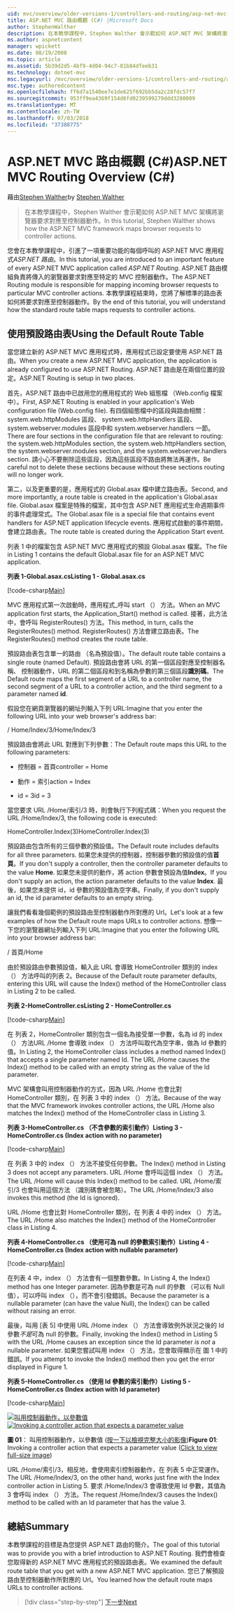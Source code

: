 ```yaml
---
uid: mvc/overview/older-versions-1/controllers-and-routing/asp-net-mvc-routing-overview-cs
title: ASP.NET MVC 路由概觀 (C#) |Microsoft Docs
author: StephenWalther
description: 在本教學課程中，Stephen Walther 會示範如何 ASP.NET MVC 架構將瀏覽器要求對應至控制器動作。
ms.author: aspnetcontent
manager: wpickett
ms.date: 08/19/2008
ms.topic: article
ms.assetid: 5b39d2d5-4bf9-4d04-94c7-81b84dfeeb31
ms.technology: dotnet-mvc
msc.legacyurl: /mvc/overview/older-versions-1/controllers-and-routing/asp-net-mvc-routing-overview-cs
msc.type: authoredcontent
ms.openlocfilehash: ff6d7a1540ee7e1de625f692bb5da2c28fdc57f7
ms.sourcegitcommit: 953ff9ea4369f154d6fd0239599279ddd3280009
ms.translationtype: MT
ms.contentlocale: zh-TW
ms.lasthandoff: 07/03/2018
ms.locfileid: "37388775"
---
```

<a name="aspnet-mvc-routing-overview-c"></a><span data-ttu-id="b9846-103">ASP.NET MVC 路由概觀 (C#)</span><span class="sxs-lookup"><span data-stu-id="b9846-103">ASP.NET MVC Routing Overview (C#)</span></span>
====================
<span data-ttu-id="b9846-104">藉由[Stephen Walther](https://github.com/StephenWalther)</span><span class="sxs-lookup"><span data-stu-id="b9846-104">by [Stephen Walther](https://github.com/StephenWalther)</span></span>

> <span data-ttu-id="b9846-105">在本教學課程中，Stephen Walther 會示範如何 ASP.NET MVC 架構將瀏覽器要求對應至控制器動作。</span><span class="sxs-lookup"><span data-stu-id="b9846-105">In this tutorial, Stephen Walther shows how the ASP.NET MVC framework maps browser requests to controller actions.</span></span>


<span data-ttu-id="b9846-106">您會在本教學課程中，引進了一項重要功能的每個呼叫的 ASP.NET MVC 應用程式*ASP.NET 路由*。</span><span class="sxs-lookup"><span data-stu-id="b9846-106">In this tutorial, you are introduced to an important feature of every ASP.NET MVC application called *ASP.NET Routing*.</span></span> <span data-ttu-id="b9846-107">ASP.NET 路由模組負責將傳入的瀏覽器要求對應至特定的 MVC 控制器動作。</span><span class="sxs-lookup"><span data-stu-id="b9846-107">The ASP.NET Routing module is responsible for mapping incoming browser requests to particular MVC controller actions.</span></span> <span data-ttu-id="b9846-108">本教學課程結束時，您將了解標準的路由表如何將要求對應至控制器動作。</span><span class="sxs-lookup"><span data-stu-id="b9846-108">By the end of this tutorial, you will understand how the standard route table maps requests to controller actions.</span></span>

## <a name="using-the-default-route-table"></a><span data-ttu-id="b9846-109">使用預設路由表</span><span class="sxs-lookup"><span data-stu-id="b9846-109">Using the Default Route Table</span></span>

<span data-ttu-id="b9846-110">當您建立新的 ASP.NET MVC 應用程式時，應用程式已設定要使用 ASP.NET 路由。</span><span class="sxs-lookup"><span data-stu-id="b9846-110">When you create a new ASP.NET MVC application, the application is already configured to use ASP.NET Routing.</span></span> <span data-ttu-id="b9846-111">ASP.NET 路由是在兩個位置的設定。</span><span class="sxs-lookup"><span data-stu-id="b9846-111">ASP.NET Routing is setup in two places.</span></span>

<span data-ttu-id="b9846-112">首先，ASP.NET 路由中已啟用您的應用程式的 Web 組態檔 （Web.config 檔案中）。</span><span class="sxs-lookup"><span data-stu-id="b9846-112">First, ASP.NET Routing is enabled in your application's Web configuration file (Web.config file).</span></span> <span data-ttu-id="b9846-113">有四個組態檔中的區段與路由相關： system.web.httpModules 區段、 system.web.httpHandlers 區段、 system.webserver.modules 區段中和 system.webserver.handlers 一節。</span><span class="sxs-lookup"><span data-stu-id="b9846-113">There are four sections in the configuration file that are relevant to routing: the system.web.httpModules section, the system.web.httpHandlers section, the system.webserver.modules section, and the system.webserver.handlers section.</span></span> <span data-ttu-id="b9846-114">請小心不要刪除這些區段，因為這些區段不路由將無法再運作。</span><span class="sxs-lookup"><span data-stu-id="b9846-114">Be careful not to delete these sections because without these sections routing will no longer work.</span></span>

<span data-ttu-id="b9846-115">第二，以及更重要的是，應用程式的 Global.asax 檔中建立路由表。</span><span class="sxs-lookup"><span data-stu-id="b9846-115">Second, and more importantly, a route table is created in the application's Global.asax file.</span></span> <span data-ttu-id="b9846-116">Global.asax 檔案是特殊的檔案，其中包含 ASP.NET 應用程式生命週期事件的事件處理常式。</span><span class="sxs-lookup"><span data-stu-id="b9846-116">The Global.asax file is a special file that contains event handlers for ASP.NET application lifecycle events.</span></span> <span data-ttu-id="b9846-117">應用程式啟動的事件期間，會建立路由表。</span><span class="sxs-lookup"><span data-stu-id="b9846-117">The route table is created during the Application Start event.</span></span>

<span data-ttu-id="b9846-118">列表 1 中的檔案包含 ASP.NET MVC 應用程式的預設 Global.asax 檔案。</span><span class="sxs-lookup"><span data-stu-id="b9846-118">The file in Listing 1 contains the default Global.asax file for an ASP.NET MVC application.</span></span>

<span data-ttu-id="b9846-119">**列表 1-Global.asax.cs**</span><span class="sxs-lookup"><span data-stu-id="b9846-119">**Listing 1 - Global.asax.cs**</span></span>

[!code-csharp[Main](asp-net-mvc-routing-overview-cs/samples/sample1.cs)]

<span data-ttu-id="b9846-120">MVC 應用程式第一次啟動時，應用程式\_呼叫 start （） 方法。</span><span class="sxs-lookup"><span data-stu-id="b9846-120">When an MVC application first starts, the Application\_Start() method is called.</span></span> <span data-ttu-id="b9846-121">接著，此方法中，會呼叫 RegisterRoutes() 方法。</span><span class="sxs-lookup"><span data-stu-id="b9846-121">This method, in turn, calls the RegisterRoutes() method.</span></span> <span data-ttu-id="b9846-122">RegisterRoutes() 方法會建立路由表。</span><span class="sxs-lookup"><span data-stu-id="b9846-122">The RegisterRoutes() method creates the route table.</span></span>

<span data-ttu-id="b9846-123">預設路由表包含單一的路由 （名為預設值）。</span><span class="sxs-lookup"><span data-stu-id="b9846-123">The default route table contains a single route (named Default).</span></span> <span data-ttu-id="b9846-124">預設路由會將 URL 的第一個區段對應至控制器名稱、 控制器動作，URL 的第二個區段和到名稱為參數的第三個區段**識別碼**。</span><span class="sxs-lookup"><span data-stu-id="b9846-124">The Default route maps the first segment of a URL to a controller name, the second segment of a URL to a controller action, and the third segment to a parameter named **id**.</span></span>

<span data-ttu-id="b9846-125">假設您在網頁瀏覽器的網址列輸入下列 URL:</span><span class="sxs-lookup"><span data-stu-id="b9846-125">Imagine that you enter the following URL into your web browser's address bar:</span></span>

<span data-ttu-id="b9846-126">/ Home/Index/3</span><span class="sxs-lookup"><span data-stu-id="b9846-126">/Home/Index/3</span></span>

<span data-ttu-id="b9846-127">預設路由會將此 URL 對應到下列參數：</span><span class="sxs-lookup"><span data-stu-id="b9846-127">The Default route maps this URL to the following parameters:</span></span>

- <span data-ttu-id="b9846-128">控制器 = 首頁</span><span class="sxs-lookup"><span data-stu-id="b9846-128">controller = Home</span></span>

- <span data-ttu-id="b9846-129">動作 = 索引</span><span class="sxs-lookup"><span data-stu-id="b9846-129">action = Index</span></span>

- <span data-ttu-id="b9846-130">id = 3</span><span class="sxs-lookup"><span data-stu-id="b9846-130">id = 3</span></span>

<span data-ttu-id="b9846-131">當您要求 URL /Home/索引/3 時，則會執行下列程式碼：</span><span class="sxs-lookup"><span data-stu-id="b9846-131">When you request the URL /Home/Index/3, the following code is executed:</span></span>

<span data-ttu-id="b9846-132">HomeController.Index(3)</span><span class="sxs-lookup"><span data-stu-id="b9846-132">HomeController.Index(3)</span></span>

<span data-ttu-id="b9846-133">預設路由包含所有的三個參數的預設值。</span><span class="sxs-lookup"><span data-stu-id="b9846-133">The Default route includes defaults for all three parameters.</span></span> <span data-ttu-id="b9846-134">如果您未提供的控制器，控制器參數的預設值的值**首頁**。</span><span class="sxs-lookup"><span data-stu-id="b9846-134">If you don't supply a controller, then the controller parameter defaults to the value **Home**.</span></span> <span data-ttu-id="b9846-135">如果您未提供的動作，將 action 參數會預設為值**Index**。</span><span class="sxs-lookup"><span data-stu-id="b9846-135">If you don't supply an action, the action parameter defaults to the value **Index**.</span></span> <span data-ttu-id="b9846-136">最後，如果您未提供 id，id 參數的預設值為空字串。</span><span class="sxs-lookup"><span data-stu-id="b9846-136">Finally, if you don't supply an id, the id parameter defaults to an empty string.</span></span>

<span data-ttu-id="b9846-137">讓我們看看幾個範例的預設路由至控制器動作所對應的 Url。</span><span class="sxs-lookup"><span data-stu-id="b9846-137">Let's look at a few examples of how the Default route maps URLs to controller actions.</span></span> <span data-ttu-id="b9846-138">想像一下您的瀏覽器網址列輸入下列 URL:</span><span class="sxs-lookup"><span data-stu-id="b9846-138">Imagine that you enter the following URL into your browser address bar:</span></span>

<span data-ttu-id="b9846-139">/ 首頁</span><span class="sxs-lookup"><span data-stu-id="b9846-139">/Home</span></span>

<span data-ttu-id="b9846-140">由於預設路由參數預設值，輸入此 URL 會導致 HomeController 類別的 index （） 方法呼叫的列表 2。</span><span class="sxs-lookup"><span data-stu-id="b9846-140">Because of the Default route parameter defaults, entering this URL will cause the Index() method of the HomeController class in Listing 2 to be called.</span></span>

<span data-ttu-id="b9846-141">**列表 2-HomeController.cs**</span><span class="sxs-lookup"><span data-stu-id="b9846-141">**Listing 2 - HomeController.cs**</span></span>

[!code-csharp[Main](asp-net-mvc-routing-overview-cs/samples/sample2.cs)]

<span data-ttu-id="b9846-142">在 列表 2，HomeController 類別包含一個名為接受單一參數，名為 id 的 index （） 方法URL /Home 會導致 index （） 方法呼叫取代為空字串，做為 Id 參數的值。</span><span class="sxs-lookup"><span data-stu-id="b9846-142">In Listing 2, the HomeController class includes a method named Index() that accepts a single parameter named Id. The URL /Home causes the Index() method to be called with an empty string as the value of the Id parameter.</span></span>

<span data-ttu-id="b9846-143">MVC 架構會叫用控制器動作的方式，因為 URL /Home 也會比對 HomeController 類別，在 列表 3 中的 index （） 方法。</span><span class="sxs-lookup"><span data-stu-id="b9846-143">Because of the way that the MVC framework invokes controller actions, the URL /Home also matches the Index() method of the HomeController class in Listing 3.</span></span>

<span data-ttu-id="b9846-144">**列表 3-HomeController.cs （不含參數的索引動作）**</span><span class="sxs-lookup"><span data-stu-id="b9846-144">**Listing 3 - HomeController.cs (Index action with no parameter)**</span></span>

[!code-csharp[Main](asp-net-mvc-routing-overview-cs/samples/sample3.cs)]

<span data-ttu-id="b9846-145">在 列表 3 中的 index （） 方法不接受任何參數。</span><span class="sxs-lookup"><span data-stu-id="b9846-145">The Index() method in Listing 3 does not accept any parameters.</span></span> <span data-ttu-id="b9846-146">URL /Home 會呼叫這個 index （） 方法。</span><span class="sxs-lookup"><span data-stu-id="b9846-146">The URL /Home will cause this Index() method to be called.</span></span> <span data-ttu-id="b9846-147">URL /Home/索引/3 也會叫用這個方法 （識別碼會被忽略）。</span><span class="sxs-lookup"><span data-stu-id="b9846-147">The URL /Home/Index/3 also invokes this method (the Id is ignored).</span></span>

<span data-ttu-id="b9846-148">URL /Home 也會比對 HomeController 類別，在 列表 4 中的 index （） 方法。</span><span class="sxs-lookup"><span data-stu-id="b9846-148">The URL /Home also matches the Index() method of the HomeController class in Listing 4.</span></span>

<span data-ttu-id="b9846-149">**列表 4-HomeController.cs （使用可為 null 的參數索引動作）**</span><span class="sxs-lookup"><span data-stu-id="b9846-149">**Listing 4 - HomeController.cs (Index action with nullable parameter)**</span></span>

[!code-csharp[Main](asp-net-mvc-routing-overview-cs/samples/sample4.cs)]

<span data-ttu-id="b9846-150">在列表 4 中，index （） 方法會有一個整數參數。</span><span class="sxs-lookup"><span data-stu-id="b9846-150">In Listing 4, the Index() method has one Integer parameter.</span></span> <span data-ttu-id="b9846-151">因為參數是可為 null 的參數 （可以有 Null 值），可以呼叫 index （），而不會引發錯誤。</span><span class="sxs-lookup"><span data-stu-id="b9846-151">Because the parameter is a nullable parameter (can have the value Null), the Index() can be called without raising an error.</span></span>

<span data-ttu-id="b9846-152">最後，叫用 [表 5] 中使用 URL /Home index （） 方法會導致例外狀況之後的 Id 參數*不是*可為 null 的參數。</span><span class="sxs-lookup"><span data-stu-id="b9846-152">Finally, invoking the Index() method in Listing 5 with the URL /Home causes an exception since the Id parameter *is not* a nullable parameter.</span></span> <span data-ttu-id="b9846-153">如果您嘗試叫用 index （） 方法，您會取得顯示在 圖 1 中的錯誤。</span><span class="sxs-lookup"><span data-stu-id="b9846-153">If you attempt to invoke the Index() method then you get the error displayed in Figure 1.</span></span>

<span data-ttu-id="b9846-154">**列表 5-HomeController.cs （使用 Id 參數的索引動作）**</span><span class="sxs-lookup"><span data-stu-id="b9846-154">**Listing 5 - HomeController.cs (Index action with Id parameter)**</span></span>

[!code-csharp[Main](asp-net-mvc-routing-overview-cs/samples/sample5.cs)]


<span data-ttu-id="b9846-155">[![叫用控制器動作，以參數值](asp-net-mvc-routing-overview-cs/_static/image1.jpg)](asp-net-mvc-routing-overview-cs/_static/image1.png)</span><span class="sxs-lookup"><span data-stu-id="b9846-155">[![Invoking a controller action that expects a parameter value](asp-net-mvc-routing-overview-cs/_static/image1.jpg)](asp-net-mvc-routing-overview-cs/_static/image1.png)</span></span>

<span data-ttu-id="b9846-156">**圖 01**： 叫用控制器動作，以參數值 ([按一下以檢視完整大小的影像](asp-net-mvc-routing-overview-cs/_static/image2.png))</span><span class="sxs-lookup"><span data-stu-id="b9846-156">**Figure 01**: Invoking a controller action that expects a parameter value ([Click to view full-size image](asp-net-mvc-routing-overview-cs/_static/image2.png))</span></span>


<span data-ttu-id="b9846-157">URL /Home/索引/3，相反地，會使用索引控制器動作，在 列表 5 中正常運作。</span><span class="sxs-lookup"><span data-stu-id="b9846-157">The URL /Home/Index/3, on the other hand, works just fine with the Index controller action in Listing 5.</span></span> <span data-ttu-id="b9846-158">要求 /Home/Index/3 會導致使用 Id 參數，其值為 3 會呼叫 index （） 方法。</span><span class="sxs-lookup"><span data-stu-id="b9846-158">The request /Home/Index/3 causes the Index() method to be called with an Id parameter that has the value 3.</span></span>

## <a name="summary"></a><span data-ttu-id="b9846-159">總結</span><span class="sxs-lookup"><span data-stu-id="b9846-159">Summary</span></span>

<span data-ttu-id="b9846-160">本教學課程的目標是為您提供 ASP.NET 路由的簡介。</span><span class="sxs-lookup"><span data-stu-id="b9846-160">The goal of this tutorial was to provide you with a brief introduction to ASP.NET Routing.</span></span> <span data-ttu-id="b9846-161">我們會檢查您取得新的 ASP.NET MVC 應用程式的預設路由表。</span><span class="sxs-lookup"><span data-stu-id="b9846-161">We examined the default route table that you get with a new ASP.NET MVC application.</span></span> <span data-ttu-id="b9846-162">您已了解預設路由至控制器動作所對應的 Url。</span><span class="sxs-lookup"><span data-stu-id="b9846-162">You learned how the default route maps URLs to controller actions.</span></span>

> [!div class="step-by-step"]
> [<span data-ttu-id="b9846-163">下一步</span><span class="sxs-lookup"><span data-stu-id="b9846-163">Next</span></span>](understanding-action-filters-cs.md)
